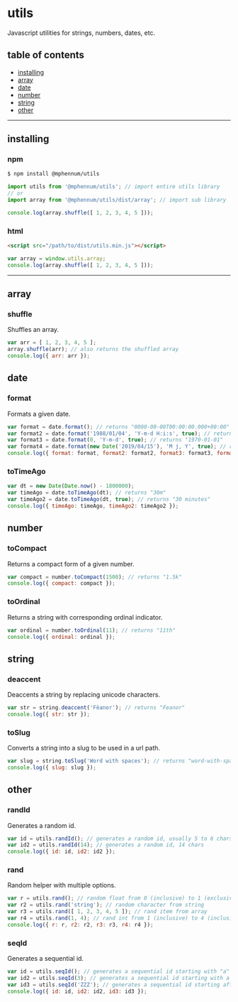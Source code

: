 # utils

Javascript utilities for strings, numbers, dates, etc.

## table of contents

- [installing](#installing)
- [array](#array)
- [date](#date)
- [number](#number)
- [string](#string)
- [other](#other)

* * *

## installing

### npm

```bash
$ npm install @mphennum/utils
```

```js
import utils from '@mphennum/utils'; // import entire utils library
// or
import array from '@mphennum/utils/dist/array'; // import sub library

console.log(array.shuffle([ 1, 2, 3, 4, 5 ]));
```

### html

```html
<script src="/path/to/dist/utils.min.js"></script>
```

```js
var array = window.utils.array;
console.log(array.shuffle([ 1, 2, 3, 4, 5 ]));
```

* * *

## array

### shuffle

Shuffles an array.

```js
var arr = [ 1, 2, 3, 4, 5 ];
array.shuffle(arr); // also returns the shuffled array
console.log({ arr: arr });
```

## date

### format

Formats a given date.

```js
var format = date.format(); // returns "0000-00-00T00:00:00.000+00:00" format for current timestamp
var format2 = date.format('1988/01/04', 'Y-m-d H:i:s', true); // returns "1988-01-04 00:00:00", true for utc
var format3 = date.format(0, 'Y-m-d', true); // returns "1970-01-01"
var format4 = date.format(new Date('2019/04/15'), 'M j, Y', true); // returns "April 15, 2019"
console.log({ format: format, format2: format2, format3: format3, format4: format4 });
```

### toTimeAgo

```js
var dt = new Date(Date.now() - 1800000);
var timeAgo = date.toTimeAgo(dt); // returns "30m"
var timeAgo2 = date.toTimeAgo(dt, true); // returns "30 minutes"
console.log({ timeAgo: timeAgo, timeAgo2: timeAgo2 });
````

## number

### toCompact

Returns a compact form of a given number.

```js
var compact = number.toCompact(1500); // returns "1.5k"
console.log({ compact: compact });
```

### toOrdinal

Returns a string with corresponding ordinal indicator.

```js
var ordinal = number.toOrdinal(11); // returns "11th"
console.log({ ordinal: ordinal });
```

## string

### deaccent

Deaccents a string by replacing unicode characters.

```js
var str = string.deaccent('Fëanor'); // returns "Feanor"
console.log({ str: str });
```

### toSlug

Converts a string into a slug to be used in a url path.

```js
var slug = string.toSlug('Word with spaces'); // returns "word-with-spaces"
console.log({ slug: slug });
```

## other

### randId

Generates a random id.

```js
var id = utils.randId(); // generates a random id, usually 5 to 6 chars
var id2 = utils.randId(14); // generates a random id, 14 chars
console.log({ id: id, id2: id2 });
```

### rand

Random helper with multiple options.

```js
var r = utils.rand(); // random float from 0 (inclusive) to 1 (exclusive)
var r2 = utils.rand('string'); // random character from string
var r3 = utils.rand([ 1, 2, 3, 4, 5 ]); // rand item from array
var r4 = utils.rand(1, 4); // rand int from 1 (inclusive) to 4 (inclusive)
console.log({ r: r, r2: r2, r3: r3, r4: r4 });
```

### seqId

Generates a sequential id.

```js
var id = utils.seqId(); // generates a sequential id starting with "a"
var id2 = utils.seqId(3); // generates a sequential id starting with a minimum length of 3 -- "aaa"
var id3 = utils.seqId('ZZZ'); // generates a sequential id starting after "ZZZ" -- "ZZ0"
console.log({ id: id, id2: id2, id3: id3 });
```
